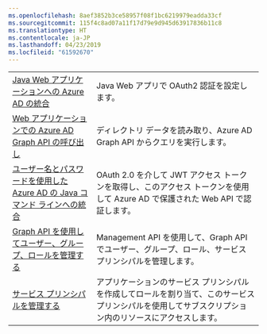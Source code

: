 ```yaml
---
ms.openlocfilehash: 8aef3852b3ce58957f08f1bc6219979eadda33cf
ms.sourcegitcommit: 115f4c8ad07a11f17d79e9d945d63917836b11c8
ms.translationtype: HT
ms.contentlocale: ja-JP
ms.lasthandoff: 04/23/2019
ms.locfileid: "61592670"
---
```

|  |  |
|---------|---------|
| [Java Web アプリケーションへの Azure AD の統合][1] | Java Web アプリで OAuth2 認証を設定します。
| [Web アプリケーションでの Azure AD Graph API の呼び出し][2] | ディレクトリ データを読み取り、Azure AD Graph API からクエリを実行します。 |
| [ユーザー名とパスワードを使用した Azure AD の Java コマンド ラインへの統合][3] | OAuth 2.0 を介して JWT アクセス トークンを取得し、このアクセス トークンを使用して Azure AD で保護された Web API で認証します。 |
| [Graph API を使用してユーザー、グループ、ロールを管理する][4] | Management API を使用して、Graph API でユーザー、グループ、ロール、サービス プリンシパルを管理します。 
| [サービス プリンシパルを管理する][5] | アプリケーションのサービス プリンシパルを作成してロールを割り当て、このサービス プリンシパルを使用してサブスクリプション内のリソースにアクセスします。 | 

[1]: https://azure.microsoft.com/resources/samples/active-directory-java-webapp-openidconnect/
[2]: https://azure.microsoft.com/resources/samples/active-directory-java-graphapi-web/
[3]: https://azure.microsoft.com/resources/samples/active-directory-java-native-headless/
[4]: https://azure.microsoft.com/resources/samples/aad-java-browse-graph-and-manage-roles/
[5]: https://azure.microsoft.com/resources/samples/aad-java-manage-service-principals/